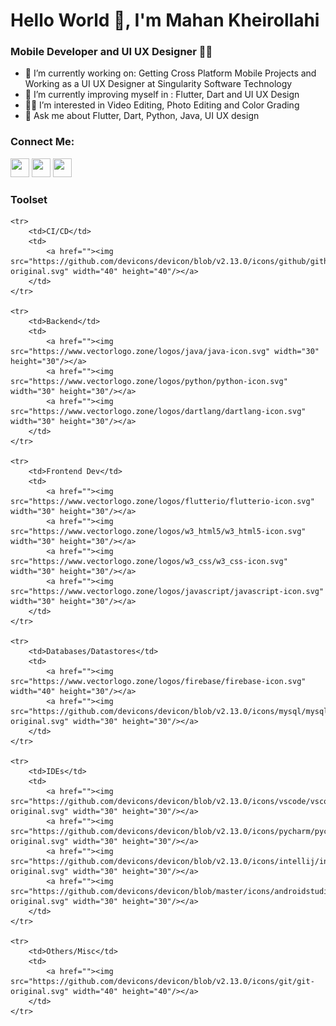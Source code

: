 # Hello World 👋, I'm Mahan Kheirollahi

### Mobile Developer and UI UX Designer 📱🎨

- 🔭 I’m currently working on: Getting Cross Platform Mobile Projects and Working as a UI UX Designer at Singularity Software Technology
- 🌱 I’m currently improving myself in : Flutter, Dart and UI UX Design
- 👨‍💻 I’m interested in Video Editing, Photo Editing and Color Grading
- 💬 Ask me about Flutter, Dart, Python, Java, UI UX design
### Connect Me:
<a href="https://www.linkedin.com/in/mahankheirollahi/"><img src="https://www.vectorlogo.zone/logos/linkedin/linkedin-icon.svg" width="30" height="30"/></a>
<a href="http://discordapp.com/users/746703516185395230"><img src="https://www.vectorlogo.zone/logos/discordapp/discordapp-tile.svg" width="30" height="30"/></a>
<a href="https://twitter.com/itsthemahan"><img src="https://www.vectorlogo.zone/logos/twitter/twitter-tile.svg" width="30" height="30"/></a>

### Toolset

<table>
    
    <tr>
        <td>CI/CD</td>
        <td>
            <a href=""><img src="https://github.com/devicons/devicon/blob/v2.13.0/icons/github/github-original.svg" width="40" height="40"/></a>
        </td>
    </tr>
    
    <tr>
        <td>Backend</td>
        <td>
            <a href=""><img src="https://www.vectorlogo.zone/logos/java/java-icon.svg" width="30" height="30"/></a>
            <a href=""><img src="https://www.vectorlogo.zone/logos/python/python-icon.svg" width="30" height="30"/></a>
            <a href=""><img src="https://www.vectorlogo.zone/logos/dartlang/dartlang-icon.svg" width="30" height="30"/></a>
        </td>
    </tr>
    
    <tr>
        <td>Frontend Dev</td>
        <td>
            <a href=""><img src="https://www.vectorlogo.zone/logos/flutterio/flutterio-icon.svg" width="30" height="30"/></a>
            <a href=""><img src="https://www.vectorlogo.zone/logos/w3_html5/w3_html5-icon.svg" width="30" height="30"/></a>
            <a href=""><img src="https://www.vectorlogo.zone/logos/w3_css/w3_css-icon.svg" width="30" height="30"/></a>
            <a href=""><img src="https://www.vectorlogo.zone/logos/javascript/javascript-icon.svg" width="30" height="30"/></a>
        </td>
    </tr>
    
    <tr>
        <td>Databases/Datastores</td>
        <td>
            <a href=""><img src="https://www.vectorlogo.zone/logos/firebase/firebase-icon.svg" width="40" height="30"/></a>
            <a href=""><img src="https://github.com/devicons/devicon/blob/v2.13.0/icons/mysql/mysql-original.svg" width="30" height="30"/></a>
        </td>
    </tr>
    
    <tr>
        <td>IDEs</td>
        <td>
            <a href=""><img src="https://github.com/devicons/devicon/blob/v2.13.0/icons/vscode/vscode-original.svg" width="30" height="30"/></a>
            <a href=""><img src="https://github.com/devicons/devicon/blob/v2.13.0/icons/pycharm/pycharm-original.svg" width="30" height="30"/></a>
            <a href=""><img src="https://github.com/devicons/devicon/blob/v2.13.0/icons/intellij/intellij-original.svg" width="30" height="30"/></a>
            <a href=""><img src="https://github.com/devicons/devicon/blob/master/icons/androidstudio/androidstudio-original.svg" width="30" height="30"/></a>
        </td>
    </tr>
    
    <tr>
        <td>Others/Misc</td>
        <td>
            <a href=""><img src="https://github.com/devicons/devicon/blob/v2.13.0/icons/git/git-original.svg" width="40" height="40"/></a>
        </td>
    </tr>
</table>
